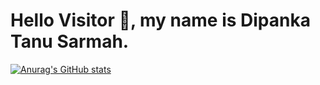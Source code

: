 # Hello Visitor 👋, my name is Dipanka Tanu Sarmah. 

[![Anurag's GitHub stats](https://github-readme-stats.vercel.app/api?username=dipankatanu)](https://github.com/dipankatanu/github-readme-stats)
